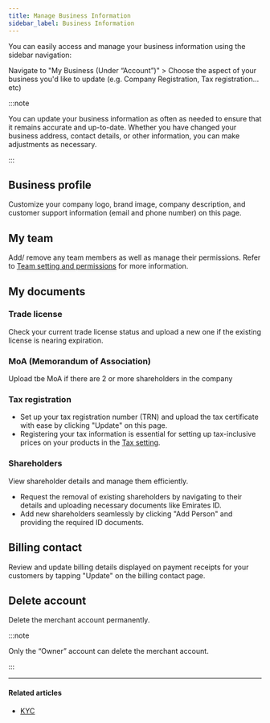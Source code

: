 ```yaml
---
title: Manage Business Information
sidebar_label: Business Information
---
```


You can easily access and manage your business information using the sidebar navigation:

Navigate to "My Business (Under “Account”)" > Choose the aspect of your business you'd like to update (e.g. Company Registration, Tax registration…etc)

:::note

You can update your business information as often as needed to ensure that it remains accurate and up-to-date. Whether you have changed your business address, contact details, or other information, you can make adjustments as necessary.

:::

## Business profile

Customize your company logo, brand image, company description, and customer support information (email and phone number) on this page.

## My team

Add/ remove any team members as well as manage their permissions. Refer to [<ins>Team setting and permissions</ins>](/2-account-management/2-team-settings/index.md) for more information.

## My documents

### Trade license

Check your current trade license status and upload a new one if the existing license is nearing expiration.

### MoA (Memorandum of Association)

Upload tbe MoA if there are 2 or more shareholders in the company

### Tax registration

* Set up your tax registration number (TRN) and upload the tax certificate with ease by clicking "Update" on this page.
* Registering your tax information is essential for setting up tax-inclusive prices on your products in the [<ins>Tax setting</ins>](/10-funds-and-payments/7-tax-settings.md).

### Shareholders

View shareholder details and manage them efficiently.

* Request the removal of existing shareholders by navigating to their details and uploading necessary documents like Emirates ID.
* Add new shareholders seamlessly by clicking "Add Person" and providing the required ID documents.

## Billing contact

Review and update billing details displayed on payment receipts for your customers by tapping "Update" on the billing contact page.

<!-- ## Delivery Address

View your company's existing delivery address, which is used for delivering or picking up POS devices when needed, on this page. -->

## Delete account

Delete the merchant account permanently.

<!-- :::note

All registers must be settled before merchant deletion.

::: -->

:::note

Only the “Owner” account can delete the merchant account.

:::

***

#### Related articles

* [<ins>KYC</ins>](/1-account/4-kyc.md)
